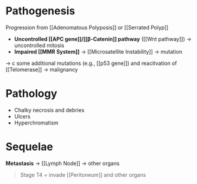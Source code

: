 # Pathogenesis
Progression from [[Adenomatous Polyposis]] or [[Serrated Polyp]]
- **Uncontrolled [[APC gene]]/[[β-Catenin]] pathway** ([[Wnt pathway]]) -> uncontrolled mitosis
- **Impaired [[MMR System]]** -> [[Microsatellite Instability]] -> mutation

-> c some additional mutations (e.g., [[p53 gene]]) and reacitvation of [[Telomerase]] -> malignancy

# Pathology
- Chalky necrosis and debries
- Ulcers 
- Hyperchromatism

# Sequelae
**Metastasis** -> [[Lymph Node]] -> other organs
> Stage T4 = invade [[Peritoneum]] and other organs